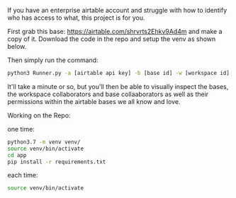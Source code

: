 If you have an enterprise airtable account and struggle with how to identify who has access to what, this project is for you.

First grab this base: https://airtable.com/shrvrts2Ehkv9Ad4m and make a copy of it. Download the code in the repo and setup the venv as shown below.

Then simply run the command: 
```bash
python3 Runner.py -a [airtable api key] -b [base id] -w [workspace id]
```
It'll take a minute or so, but you'll then be able to visually inspect the bases, the workspace collaborators and base collaaborators as well as their permissions within the airtable bases we all know and love.


Working on the Repo:

one time:
```bash
python3.7 -m venv venv/
source venv/bin/activate
cd app
pip install -r requirements.txt
```

each time:
```bash
source venv/bin/activate
```


